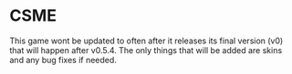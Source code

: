 # CSME
This game wont be updated to often after it releases its final version (v0) that will happen after v0.5.4. The only things that will be added are skins and any bug fixes if needed.
